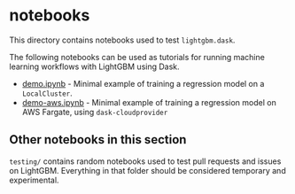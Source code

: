 # notebooks

This directory contains notebooks used to test `lightgbm.dask`.

The following notebooks can be used as tutorials for running machine learning workflows with LightGBM using Dask.

* [demo.ipynb](./demo.ipynb) - Minimal example of training a regression model on a `LocalCluster`.
* [demo-aws.ipynb](./demo-aws.ipynb) - Minimal example of training a regression model on AWS Fargate, using `dask-cloudprovider`

## Other notebooks in this section

`testing/` contains random notebooks used to test pull requests and issues on LightGBM. Everything in that folder should be considered temporary and experimental.
